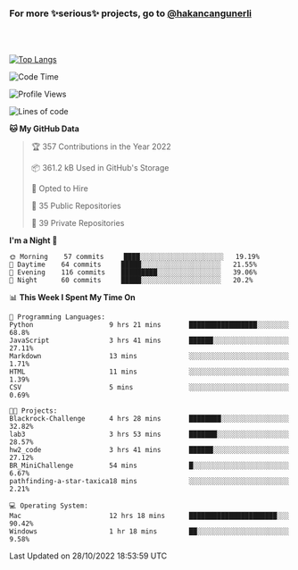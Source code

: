 ### For more ✨serious✨ projects, go to [@hakancangunerli](https://github.com/hakancangunerli)

<br>
<br>



[![Top Langs](https://github-readme-stats.vercel.app/api/top-langs/?username=63616e&layout=compact&hide=tex,html,shell,assembly,C&langs_count=6&exclude_repo=2015-csharp)](https://github.com/anuraghazra/github-readme-stats)


<!--START_SECTION:waka-->
![Code Time](http://img.shields.io/badge/Code%20Time-269%20hrs%2027%20mins-blue)

![Profile Views](http://img.shields.io/badge/Profile%20Views-0-blue)

![Lines of code](https://img.shields.io/badge/From%20Hello%20World%20I%27ve%20Written-1%20Million%20lines%20of%20code-blue)

**🐱 My GitHub Data** 

> 🏆 357 Contributions in the Year 2022
 > 
> 📦 361.2 kB Used in GitHub's Storage 
 > 
> 💼 Opted to Hire
 > 
> 📜 35 Public Repositories 
 > 
> 🔑 39 Private Repositories  
 > 
**I'm a Night 🦉** 

```text
🌞 Morning    57 commits     ████░░░░░░░░░░░░░░░░░░░░░   19.19% 
🌆 Daytime    64 commits     █████░░░░░░░░░░░░░░░░░░░░   21.55% 
🌃 Evening    116 commits    █████████░░░░░░░░░░░░░░░░   39.06% 
🌙 Night      60 commits     █████░░░░░░░░░░░░░░░░░░░░   20.2%

```


📊 **This Week I Spent My Time On** 

```text
💬 Programming Languages: 
Python                   9 hrs 21 mins       █████████████████░░░░░░░░   68.8% 
JavaScript               3 hrs 41 mins       ██████░░░░░░░░░░░░░░░░░░░   27.11% 
Markdown                 13 mins             ░░░░░░░░░░░░░░░░░░░░░░░░░   1.71% 
HTML                     11 mins             ░░░░░░░░░░░░░░░░░░░░░░░░░   1.39% 
CSV                      5 mins              ░░░░░░░░░░░░░░░░░░░░░░░░░   0.69%

🐱‍💻 Projects: 
Blackrock-Challenge      4 hrs 28 mins       ████████░░░░░░░░░░░░░░░░░   32.82% 
lab3                     3 hrs 53 mins       ███████░░░░░░░░░░░░░░░░░░   28.57% 
hw2_code                 3 hrs 41 mins       ██████░░░░░░░░░░░░░░░░░░░   27.12% 
BR_MiniChallenge         54 mins             █░░░░░░░░░░░░░░░░░░░░░░░░   6.67% 
pathfinding-a-star-taxica18 mins             ░░░░░░░░░░░░░░░░░░░░░░░░░   2.21%

💻 Operating System: 
Mac                      12 hrs 18 mins      ██████████████████████░░░   90.42% 
Windows                  1 hr 18 mins        ██░░░░░░░░░░░░░░░░░░░░░░░   9.58%

```


 Last Updated on 28/10/2022 18:53:59 UTC
<!--END_SECTION:waka-->


